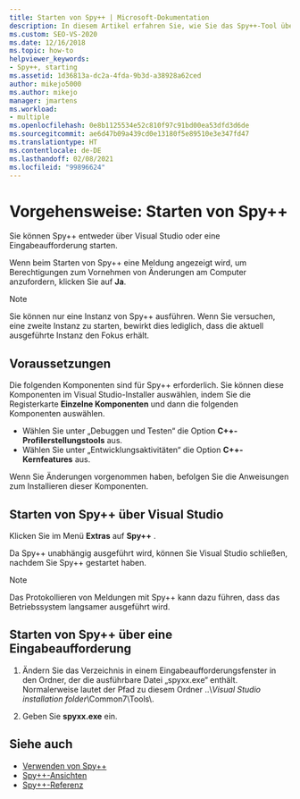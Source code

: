 ```yaml
---
title: Starten von Spy++ | Microsoft-Dokumentation
description: In diesem Artikel erfahren Sie, wie Sie das Spy++-Tool über Visual Studio oder eine Eingabeaufforderung starten, wenn Sie eine Projektmappe debuggen möchten.
ms.custom: SEO-VS-2020
ms.date: 12/16/2018
ms.topic: how-to
helpviewer_keywords:
- Spy++, starting
ms.assetid: 1d36813a-dc2a-4fda-9b3d-a38928a62ced
author: mikejo5000
ms.author: mikejo
manager: jmartens
ms.workload:
- multiple
ms.openlocfilehash: 0e8b1125534e52c810f97c91bd00ea53dfd3d6de
ms.sourcegitcommit: ae6d47b09a439cd0e13180f5e89510e3e347fd47
ms.translationtype: HT
ms.contentlocale: de-DE
ms.lasthandoff: 02/08/2021
ms.locfileid: "99896624"
---
```

# <a name="how-to-start-spy"></a>Vorgehensweise: Starten von Spy++

Sie können Spy++ entweder über Visual Studio oder eine Eingabeaufforderung starten.

 Wenn beim Starten von Spy++ eine Meldung angezeigt wird, um Berechtigungen zum Vornehmen von Änderungen am Computer anzufordern, klicken Sie auf **Ja**.

> [!NOTE]
> Sie können nur eine Instanz von Spy++ ausführen. Wenn Sie versuchen, eine zweite Instanz zu starten, bewirkt dies lediglich, dass die aktuell ausgeführte Instanz den Fokus erhält.

## <a name="prerequisites"></a>Voraussetzungen

Die folgenden Komponenten sind für Spy++ erforderlich. Sie können diese Komponenten im Visual Studio-Installer auswählen, indem Sie die Registerkarte **Einzelne Komponenten** und dann die folgenden Komponenten auswählen.

* Wählen Sie unter „Debuggen und Testen“ die Option **C++-Profilerstellungstools** aus.
* Wählen Sie unter „Entwicklungsaktivitäten“ die Option **C++-Kernfeatures** aus.

Wenn Sie Änderungen vorgenommen haben, befolgen Sie die Anweisungen zum Installieren dieser Komponenten.

## <a name="start-spy-from-visual-studio"></a>Starten von Spy++ über Visual Studio

Klicken Sie im Menü **Extras** auf **Spy++** .

Da Spy++ unabhängig ausgeführt wird, können Sie Visual Studio schließen, nachdem Sie Spy++ gestartet haben.

> [!NOTE]
> Das Protokollieren von Meldungen mit Spy++ kann dazu führen, dass das Betriebssystem langsamer ausgeführt wird.

## <a name="start-spy-at-a-command-prompt"></a>Starten von Spy++ über eine Eingabeaufforderung

1. Ändern Sie das Verzeichnis in einem Eingabeaufforderungsfenster in den Ordner, der die ausführbare Datei „spyxx.exe“ enthält. Normalerweise lautet der Pfad zu diesem Ordner ..\\*Visual Studio installation folder*\Common7\Tools\\.

2. Geben Sie **spyxx.exe** ein.

## <a name="see-also"></a>Siehe auch
- [Verwenden von Spy++](../debugger/using-spy-increment.md)
- [Spy++-Ansichten](../debugger/spy-increment-views.md)
- [Spy++-Referenz](../debugger/spy-increment-reference.md)
